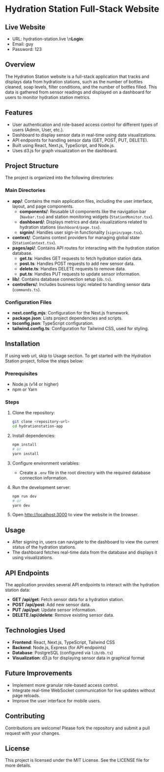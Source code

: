 # Hydration Station Full-Stack Website

## Live Website 
- URL: hydration-station.live
  \n**Login**: 
- Email: guy
- Password: 123

## Overview
The Hydration Station website is a full-stack application that tracks and displays data from hydration stations, such as the number of bottles cleaned, soap levels, filter conditions, and the number of bottles filled. This data is gathered from sensor readings and displayed on a dashboard for users to monitor hydration station metrics.

## Features
- User authentication and role-based access control for different types of users (Admin, User, etc.).
- Dashboard to display sensor data in real-time using data visualizations.
- API endpoints for handling sensor data (GET, POST, PUT, DELETE).
- Built using React, Next.js, TypeScript, and Node.js.
- Uses d3.js for graph visualization on the dashboard.

## Project Structure
The project is organized into the following directories:

### Main Directories
- **app/**: Contains the main application files, including the user interface, layout, and page components.
  - **components/**: Reusable UI components like the navigation bar (`Navbar.tsx`) and station monitoring widgets (`StationMonitor.tsx`).
  - **dashboard/**: Displays metrics and data visualizations related to hydration stations (`dashboard/page.tsx`).
  - **signin/**: Handles user sign-in functionality (`signin/page.tsx`).
- **context/**: Contains context providers for managing global state (`StationContext.tsx`).
- **pages/api/**: Contains API routes for interacting with the hydration station database.
  - **get.ts**: Handles GET requests to fetch hydration station data.
  - **post.ts**: Handles POST requests to add new sensor data.
  - **delete.ts**: Handles DELETE requests to remove data.
  - **put.ts**: Handles PUT requests to update sensor information.
- **lib/**: Contains database connection setup (`db.ts`).
- **controllers/**: Includes business logic related to handling sensor data (`commands.ts`).

### Configuration Files
- **next.config.mjs**: Configuration for the Next.js framework.
- **package.json**: Lists project dependencies and scripts.
- **tsconfig.json**: TypeScript configuration.
- **tailwind.config.ts**: Configuration for Tailwind CSS, used for styling.

## Installation 
If using web url, skip to Usage section.
To get started with the Hydration Station project, follow the steps below:

### Prerequisites
- Node.js (v14 or higher)
- npm or Yarn

### Steps
1. Clone the repository:
   ```sh
   git clone <repository-url>
   cd hydrationstation-app
   ```
2. Install dependencies:
   ```sh
   npm install
   # or
   yarn install
   ```
3. Configure environment variables:
   - Create a `.env` file in the root directory with the required database connection information.

4. Run the development server:
   ```sh
   npm run dev
   # or
   yarn dev
   ```
5. Open [http://localhost:3000](http://localhost:3000) to view the website in the browser.

## Usage
- After signing in, users can navigate to the dashboard to view the current status of the hydration stations.
- The dashboard fetches real-time data from the database and displays it using visualizations.

## API Endpoints
The application provides several API endpoints to interact with the hydration station data:
- **GET /api/get**: Fetch sensor data for a hydration station.
- **POST /api/post**: Add new sensor data.
- **PUT /api/put**: Update sensor information.
- **DELETE /api/delete**: Remove existing sensor data.

## Technologies Used
- **Frontend**: React, Next.js, TypeScript, Tailwind CSS
- **Backend**: Node.js, Express (for API endpoints)
- **Database**: PostgreSQL (configured via `lib/db.ts`)
- **Visualization**: d3.js for displaying sensor data in graphical format

## Future Improvements
- Implement more granular role-based access control.
- Integrate real-time WebSocket communication for live updates without page reloads.
- Improve the user interface for mobile users.

## Contributing
Contributions are welcome! Please fork the repository and submit a pull request with your changes.

## License
This project is licensed under the MIT License. See the LICENSE file for more details.

